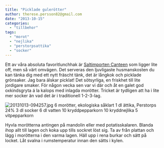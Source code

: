 ```yaml
---
title: "Picklade gulerötter"
author: therese.persson82@gmail.com
date: "2013-10-15"
categories: 
  - "tillbehor"
tags: 
  - "morot"
  - "nejlika"
  - "perstorpsattika"
  - "socker"
---
```


Ett av våra absoluta favoritlunchhak är [Saltimporten Canteen](https://www.saltimporten.com) som ligger lite off, men så värt omvägen. Det serveras den ljuvligaste husmanskosten du kan tänka dig med ett nytt fräscht tänk, det är långkok och picklade grönsaker. Jag bara älskar picklat! Det sötsyrliga, en friskhet till lite jordigare smaker. För någon vecka sen var vi där och åt en galet god oxkindsgryta á la kalops med inlagda morötter. Tricket är tydligen att ha i lite mer socker än vad det är i traditionell 1-2-3-lag.  
  
![20131013-094257.jpg](/static/img/20131013-094257.jpg)
6 morötter, ekologiska såklart 1 dl ättika, Perstorps 24% 3 dl socker 6 dl vatten 10 kryddpepparkorn 10 kryddnejlika 5 vitpepparkorn

Hyvla morötterna antingen på mandolin eller med potatisskalaren. Blanda ihop allt till lagen och koka upp tills sockret löst sig. Ta av från plattan och lägg i morötterna i den varma lagen. Häll upp i rena burkar och sätt på locket. Låt svalna i rumstemperatur innan den sätts i kylen.
